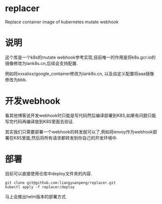 # replacer

Replace container image of kubernetes mutate webhook

# 说明 

这个库是一个k8s的mutate webhook参考实现,目前唯一的作用是将k8s.gcr.io的镜像修改为lank8s.cn,后续会支持配置.

例如将xxxalixx/google_container修改为lank8s.cn, 以及自定义配置将aaa镜像修改为bbb.  

# 开发webhook

看其他博客说开发webhook时只能是写代码然后编译部署到K8S,如果有问题只能写完代码再编译放到K8S里面去验证.  

其实我们只需要部署一个webhook的转发就可以了,例如将envoy作为webhook部署在K8S里面,然后将所有请求都转发到你自己的开发环境中.  

# 部署  

目前可以直接使用仓库中deploy文件夹的内容.  

```shell
git clone git@github.com:liangyuanpeng/replacer.git
kubectl apply -f replacer/deploy
```  

马上会推出helm版本的部署方式.
